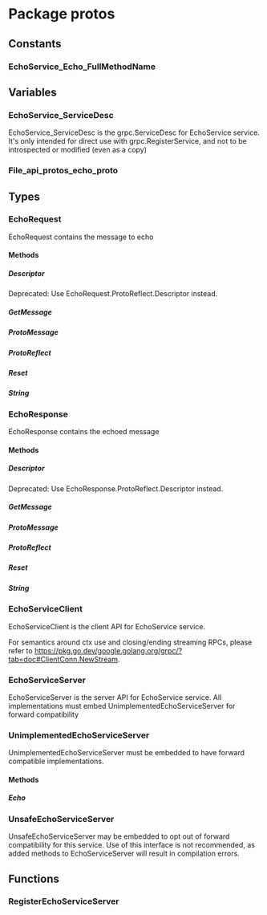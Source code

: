 # Package protos

## Constants

### EchoService_Echo_FullMethodName

## Variables

### EchoService_ServiceDesc

EchoService_ServiceDesc is the grpc.ServiceDesc for EchoService service. It's only intended for
direct use with grpc.RegisterService, and not to be introspected or modified (even as a copy)

### File_api_protos_echo_proto

## Types

### EchoRequest

EchoRequest contains the message to echo

#### Methods

##### Descriptor

Deprecated: Use EchoRequest.ProtoReflect.Descriptor instead.

##### GetMessage

##### ProtoMessage

##### ProtoReflect

##### Reset

##### String

### EchoResponse

EchoResponse contains the echoed message

#### Methods

##### Descriptor

Deprecated: Use EchoResponse.ProtoReflect.Descriptor instead.

##### GetMessage

##### ProtoMessage

##### ProtoReflect

##### Reset

##### String

### EchoServiceClient

EchoServiceClient is the client API for EchoService service.

For semantics around ctx use and closing/ending streaming RPCs, please refer to
https://pkg.go.dev/google.golang.org/grpc/?tab=doc#ClientConn.NewStream.

### EchoServiceServer

EchoServiceServer is the server API for EchoService service. All implementations must embed
UnimplementedEchoServiceServer for forward compatibility

### UnimplementedEchoServiceServer

UnimplementedEchoServiceServer must be embedded to have forward compatible implementations.

#### Methods

##### Echo

### UnsafeEchoServiceServer

UnsafeEchoServiceServer may be embedded to opt out of forward compatibility for this service. Use of
this interface is not recommended, as added methods to EchoServiceServer will result in compilation
errors.

## Functions

### RegisterEchoServiceServer
